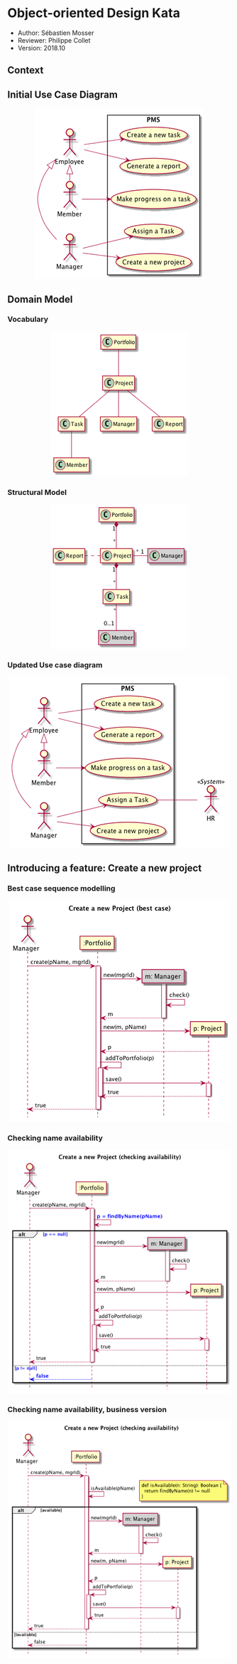 # Object-oriented Design Kata

  * Author: Sébastien Mosser
  * Reviewer: Philippe Collet
  * Version: 2018.10

## Context

## Initial Use Case Diagram

<div align="center">

![Initial use case diagram](./figs/01_uc.png)

</div>  

## Domain Model

### Vocabulary

<div align="center">

![Initial use case diagram](./figs/02_vocabulary.png)

</div>  

### Structural Model

<div align="center">

![Initial use case diagram](./figs/03_0_structure.png)

</div>  

### Updated Use case diagram

<div align="center">

![Initial use case diagram](./figs/03_1_uc_ext.png)

</div>  

## Introducing a feature: Create a new project

### Best case sequence modelling

<div align="center">

![Initial use case diagram](./figs/04_1_seq_create_project.png)

</div>  

### Checking name availability

<div align="center">

![Initial use case diagram](./figs/04_2_seq_create_project_tech.png)

</div>  

### Checking name availability, business version

<div align="center">

![Initial use case diagram](./figs/04_3_seq_create_project_avail.png)

</div>  
